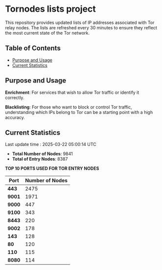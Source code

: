 # Tornodes lists project

This repository provides updated lists of IP addresses associated with Tor relay nodes. The lists are refreshed every 30 minutes to ensure they reflect the most current state of the Tor network.

## Table of Contents

- [Purpose and Usage](#purpose-and-usage)
- [Current Statistics](#current-statistics)


## Purpose and Usage

**Enrichment**: For services that wish to allow Tor traffic or identify it correctly.

**Blacklisting**: For those who want to block or control Tor traffic, understanding which IPs belong to Tor can be a starting point with a high accuracy.

## Current Statistics

Last update time : 2025-03-22 05:00:14 UTC

- **Total Number of Nodes**: 9841
- **Total of Entry Nodes**: 8387

**TOP 10 PORTS USED FOR TOR ENTRY NODES**

| **Port** | **Number of Nodes** |
|------|-----------------|
| **443**   | 2475  |
| **9001**   | 1971  |
| **9000**   | 447  |
| **9100**   | 343  |
| **8443**   | 220  |
| **9002**   | 178  |
| **143**   | 128  |
| **80**   | 120  |
| **110**   | 115  |
| **8080**   | 114  |

